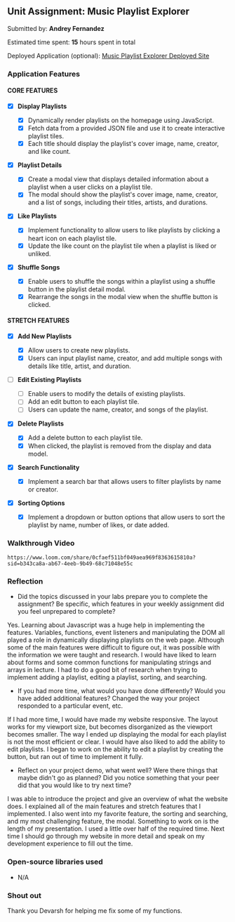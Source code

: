 ## Unit Assignment: Music Playlist Explorer

Submitted by: **Andrey Fernandez**

Estimated time spent: **15** hours spent in total

Deployed Application (optional): [Music Playlist Explorer Deployed Site](https://nyccreator.github.io/site-unit2-project1-music-playlist-explorer-starter/)

### Application Features

#### CORE FEATURES

- [x] **Display Playlists**

  - [x] Dynamically render playlists on the homepage using JavaScript.
  - [x] Fetch data from a provided JSON file and use it to create interactive playlist tiles.
  - [x] Each title should display the playlist's cover image, name, creator, and like count.

- [x] **Playlist Details**

  - [x] Create a modal view that displays detailed information about a playlist when a user clicks on a playlist tile.
  - [x] The modal should show the playlist's cover image, name, creator, and a list of songs, including their titles, artists, and durations.

- [x] **Like Playlists**

  - [x] Implement functionality to allow users to like playlists by clicking a heart icon on each playlist tile.
  - [x] Update the like count on the playlist tile when a playlist is liked or unliked.

- [x] **Shuffle Songs**
  - [x] Enable users to shuffle the songs within a playlist using a shuffle button in the playlist detail modal.
  - [x] Rearrange the songs in the modal view when the shuffle button is clicked.

#### STRETCH FEATURES

- [x] **Add New Playlists**

  - [x] Allow users to create new playlists.
  - [x] Users can input playlist name, creator, and add multiple songs with details like title, artist, and duration.

- [ ] **Edit Existing Playlists**

  - [ ] Enable users to modify the details of existing playlists.
  - [ ] Add an edit button to each playlist tile.
  - [ ] Users can update the name, creator, and songs of the playlist.

- [x] **Delete Playlists**

  - [x] Add a delete button to each playlist tile.
  - [x] When clicked, the playlist is removed from the display and data model.

- [x] **Search Functionality**

  - [x] Implement a search bar that allows users to filter playlists by name or creator.

- [x] **Sorting Options**
  - [x] Implement a dropdown or button options that allow users to sort the playlist by name, number of likes, or date added.

### Walkthrough Video

`https://www.loom.com/share/0cfaef511bf049aea969f8363615810a?sid=b343ca8a-ab67-4eeb-9b49-68c71048e55c`

### Reflection

- Did the topics discussed in your labs prepare you to complete the assignment? Be specific, which features in your weekly assignment did you feel unprepared to complete?

Yes. Learning about Javascript was a huge help in implementing the features. Variables, functions, event listeners and manipulating the DOM all played a role in dynamically displaying playlists on the web page. Although some of the main features were difficult to figure out, it was possible with the information we were taught and research. I would have liked to learn about forms and some common functions for manipulating strings and arrays in lecture. I had to do a good bit of research when trying to implement adding a playlist, editing a playlist, sorting, and searching.

- If you had more time, what would you have done differently? Would you have added additional features? Changed the way your project responded to a particular event, etc.

If I had more time, I would have made my website responsive. The layout works for my viewport size, but becomes disorganized as the viewport becomes smaller. The way I ended up displaying the modal for each playlist is not the most efficient or clear. I would have also liked to add the ability to edit playlists. I began to work on the ability to edit a playlist by creating the button, but ran out of time to implement it fully.

- Reflect on your project demo, what went well? Were there things that maybe didn't go as planned? Did you notice something that your peer did that you would like to try next time?

I was able to introduce the project and give an overview of what the website does. I explained all of the main features and stretch features that I implemented. I also went into my favorite feature, the sorting and searching, and my most challenging feature, the modal. Something to work on is the length of my presentation. I used a little over half of the required time. Next time I should go through my website in more detail and speak on my development experience to fill out the time.

### Open-source libraries used

- N/A

### Shout out

Thank you Devarsh for helping me fix some of my functions.
